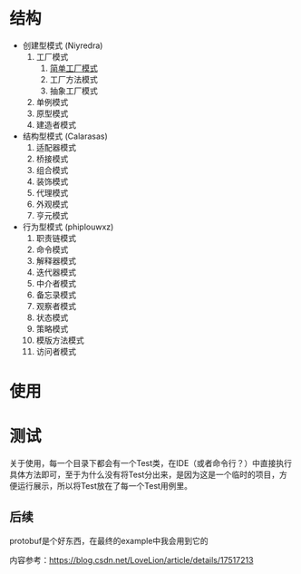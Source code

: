 # 结构

- 创建型模式 (Niyredra)
    1. 工厂模式 
       1. [简单工厂模式](./demo/niyredra/factory/simple/SimpleFactoryApplication.java)
       2. 工厂方法模式
       3. 抽象工厂模式
    2. 单例模式
    3. 原型模式
    4. 建造者模式
- 结构型模式 (Calarasas)
    1. 适配器模式
    2. 桥接模式
    3. 组合模式
    4. 装饰模式
    5. 代理模式
    6. 外观模式
    7. 亨元模式
- 行为型模式 (phiplouwxz)
    1. 职责链模式
    2. 命令模式
    3. 解释器模式
    4. 迭代器模式
    5. 中介者模式
    6. 备忘录模式
    7. 观察者模式
    8. 状态模式
    9. 策略模式
    10. 模版方法模式
    11. 访问者模式

# 使用

# 测试 

关于使用，每一个目录下都会有一个Test类，在IDE（或者命令行？）中直接执行具体方法即可，至于为什么没有将Test分出来，是因为这是一个临时的项目，方便运行展示，所以将Test放在了每一个Test用例里。



## 后续
protobuf是个好东西，在最终的example中我会用到它的



内容参考：https://blog.csdn.net/LoveLion/article/details/17517213


